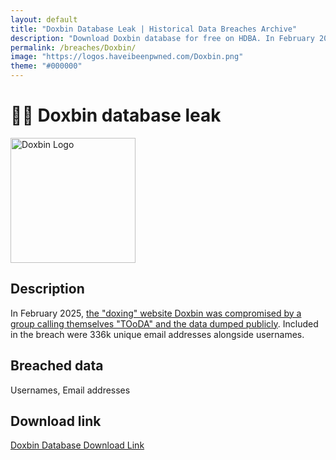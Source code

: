 ```yaml
---
layout: default
title: "Doxbin Database Leak | Historical Data Breaches Archive"
description: "Download Doxbin database for free on HDBA. In February 2025, the doxing website Doxbin was compromised by a group calling themselves TOoDA and the data dumped publicly. Included in the breach were 336k unique email addresses alongside usernames."
permalink: /breaches/Doxbin/
image: "https://logos.haveibeenpwned.com/Doxbin.png"
theme: "#000000"
---
```


# 🕵️‍♂️ Doxbin database leak

<img src="https://logos.haveibeenpwned.com/Doxbin.png" alt="Doxbin Logo" width="200" height="200">

## Description

In February 2025, <a href="https://redirect.trace.rip/?url=https://x.com/vxunderground/status/1889487191283474872" target="_blank" rel="noopener">the &quot;doxing&quot; website Doxbin was compromised by a group calling themselves &quot;TOoDA&quot; and the data dumped publicly</a>. Included in the breach were 336k unique email addresses alongside usernames.

## Breached data

Usernames, Email addresses

## Download link

[Doxbin Database Download Link](https://redirect.trace.rip/?url=https://buzzheavier.com/2vxazxlp7j7d)

